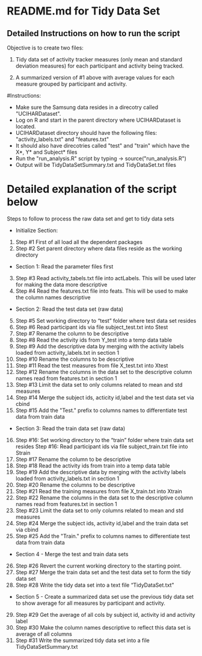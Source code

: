 # README.md for Tidy Data Set
## Detailed Instructions on how to run the script

Objective is to create two files:

1. Tidy data set of activity tracker measures (only mean and standard deviation measures) for each
participant and activity being tracked.

2. A summarized version of #1 above with average values for each measure grouped by participant and
activity.

#Instructions:
* Make sure the Samsung data resides in a direcotry called "UCIHARDataset".
* Log on R and start in the parent directory where UCIHARDataset is located. 
* UCIHARDataset directory should have the following files: "activity_labels.txt" and "features.txt"
* It should also have direcotries called "test" and "train" which have the X*, Y* and Subject* files
* Run the "run_analysis.R" script by typing -> source("run_analysis.R")
* Output will be TidyDataSetSummary.txt and TidyDataSet.txt files

# Detailed explanation of the script below
Steps to follow to process the raw data set and get to tidy data sets

* Initialize Section:
1. Step #1 First of all load all the dependent packages
2. Step #2 Set parent directory where data files reside as the working directory

* Section 1: Read the parameter files first
3. Step #3 Read activity_tabels.txt file into actLabels. This will be used later for making the data more descriptive
4. Step #4 Read the features.txt file into feats. This will be used to make the column names descriptive

* Section 2: Read the test data set (raw data)
5. Step #5 Set working directory to “test” folder where test data set resides 
6. Step #6 Read participant ids via file subject_test.txt into Stest
7. Step #7 Rename the column to be descriptive
8. Step #8 Read the activity ids from Y_test into a temp data table
9. Step #9 Add the descriptive data by merging with the activity labels loaded from activity_labels.txt in section 1
10. Step #10 Rename the columns to be descriptive
11. Step #11 Read the test measures from file X_test.txt into Xtest
12. Step #12 Rename the columns in the data set to the descriptive column names read from features.txt in section 1 
13. Step #13 Limit the data set to only columns related to mean and std measures
14. Step #14 Merge the subject ids, acticity id,label and the test data set via cbind
15. Step #15 Add the "Test." prefix to columns names to differentiate test data from train data

* Section 3: Read the train data set (raw data)
16. Step #16: Set working directory to the “train” folder where train data set resides Step #16: Read participant ids via file subject_train.txt file into Strain
17. Step #17 Rename the column to be descriptive
18. Step #18 Read the activity ids from train into a temp data table
19. Step #19 Add the descriptive data by merging with the activity labels loaded from activity_labels.txt in section 1
20. Step #20 Rename the columns to be descriptive
21. Step #21 Read the training measures from file X_train.txt into Xtrain
22. Step #22 Rename the columns in the data set to the descriptive column names read from features.txt in
section 1
23. Step #23 Limit the data set to only columns related to mean and std measures
24. Step #24 Merge the subject ids, activity id,label and the train data set via cbind
25. Step #25 Add the "Train." prefix to columns names to differentiate test data from train data

* Section 4 - Merge the test and train data sets
26. Step #26 Revert the current working directory to the starting point.
27. Step #27 Merge the train data set and the test data set to form the tidy data set 
28. Step #28 Write the tidy data set into a text file “TidyDataSet.txt"

* Section 5 - Create a summarized data set use the previous tidy data set to show average for all measures by participant and activity.
29. Step #29 Get the average of all cols by subject id, activity id and activity label
30. Step #30 Make the column names descriptive to reflect this data set is average of all columns 
31. Step #31 Write the summarized tidy data set into a file TidyDataSetSummary.txt
